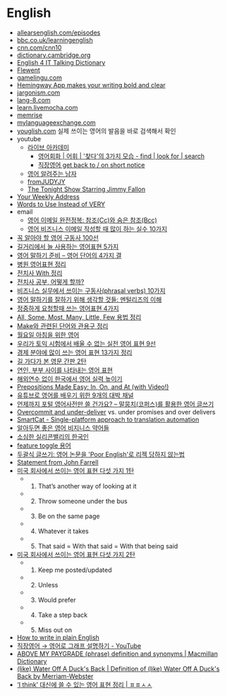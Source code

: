 English
=======
* [allearsenglish.com/episodes](https://www.allearsenglish.com/episodes/)
* [bbc.co.uk/learningenglish](http://www.bbc.co.uk/learningenglish/)
* [cnn.com/cnn10](https://edition.cnn.com/cnn10)
* [dictionary.cambridge.org](https://dictionary.cambridge.org/)
* [English 4 IT Talking Dictionary](http://www.english4it.com/dictionary)
* [Flewent](http://groff.co/flewent/)
* [gamelingu.com](http://gamelingu.com/)
* [Hemingway App makes your writing bold and clear](http://www.hemingwayapp.com/)
* [jargonism.com](http://jargonism.com/)
* [lang-8.com](http://lang-8.com/)
* [learn.livemocha.com](https://learn.livemocha.com)
* [memrise](https://www.memrise.com/)
* [mylanguageexchange.com](http://mylanguageexchange.com/)
* [youglish.com](https://youglish.com/) 실제 쓰이는 영어의 발음을 바로 검색해서 확인
* youtube
  * [라이브 아카데미](https://www.youtube.com/channel/UCGDA1e6qQSAH0R9hoip9VrA)
    * [영어회화 | 어휘 | '찾다'의 3가지 모습 - find | look for | search](https://www.youtube.com/watch?v=uXPxXG5NUYo)
    * [직장영어 get back to / on short notice](https://www.youtube.com/watch?v=VB0RFlkXb3s)
  * [영어 알려주는 남자](https://www.youtube.com/channel/UCHpIHu4LzmNuD8bsE6mZLSA)
  * [fromJUDYJY](https://www.youtube.com/channel/UCuvKCNThn2Ye5RWfJbSNHZA)
  * [The Tonight Show Starring Jimmy Fallon](https://www.youtube.com/user/latenight)
* [Your Weekly Address](https://www.whitehouse.gov/briefing-room/weekly-address)
* [Words to Use Instead of VERY](http://www.fluentland.com/groups/learn-english/forum/topic/words-to-use-instead-of-very-3/)
* email
  * [영어 이메일 완전정복: 참조(Cc)와 숨은 참조(Bcc)](http://slownews.kr/39419)
  * [영어 비즈니스 이메일 작성할 때 많이 하는 실수 10가지](http://ppss.kr/archives/56840)
* [꼭 알아야 할 영어 구동사 100선](http://ppss.kr/archives/36616)
* [길거리에서 늘 사용하는 영어표현 5가지](http://ppss.kr/archives/36960)
* [영어 말하기 준비 – 영어 단어의 4가지 결](http://slownews.kr/40134)
* [병원 영어표현 정리](http://ppss.kr/archives/46688)
* [전치사 With 정리](http://ppss.kr/archives/46702)
* [전치사 공부, 어떻게 할까?](http://ppss.kr/archives/46704)
* [비즈니스 실무에서 쓰이는 구동사(phrasal verbs) 10가지](http://ppss.kr/archives/46677)
* [영어 말하기를 잘하기 위해 생각할 것들: 멘털리즈의 이해](http://slownews.kr/42309)
* [정중하게 요청할때 쓰는 영어표현 4가지](http://ppss.kr/archives/46698)
* [All, Some, Most, Many, Little, Few 용법 정리](http://ppss.kr/archives/46700)
* [Make와 관련된 단어와 관용구 정리](http://ppss.kr/archives/46694)
* [월요일 아침을 위한 영어](http://ppss.kr/archives/46674)
* [우리가 토익 시험에서 배울 수 없는 실전 영어 표현 9선](http://ppss.kr/archives/50390)
* [경제 분야에 많이 쓰는 영어 표현 13가지 정리](http://ppss.kr/archives/46685)
* [길 가다가 본 영문 간판 2탄](http://www.huffingtonpost.kr/terence-kim/story_b_8144374.html)
* [연인, 부부 사이를 나타내는 영어 표현](http://ppss.kr/archives/58618)
* [해외연수 없이 한국에서 영어 실력 높이기](http://ppss.kr/archives/58236)
* [Prepositions Made Easy: In, On, and At (with Video!)](http://reallifeglobal.com/prepositions-made-easy-in-on-and-at)
* [유튜브로 영어를 배우기 위한 9개의 대박 채널](http://www.fluentu.com/english/blog/ko/%EC%9C%A0%ED%8A%9C%EB%B8%8C%EB%A1%9C-%EC%98%81%EC%96%B4%EB%A5%BC-%EB%B0%B0%EC%9A%B0%EA%B8%B0-%EC%B1%84%EB%84%90/)
* [언제까지 포털 영어사전만 쓸 건가요? – 말뭉치(코퍼스)를 활용한 영어 글쓰기](http://slownews.kr/58742)
* [Overcommit and under-deliver](http://blog.naver.com/mycool/220907086092) vs. under promises and over delivers
* [SmartCat - Single-platform approach to translation automation](https://www.smartcat.ai/)
* [알아두면 좋은 영어 비지니스 약어들](http://www.andrewahn.co/silicon-valley/useful-acronyms/)
* [소심한 실리콘밸리의 한국인](http://www.andrewahn.co/silicon-valley/timid-koreans/)
* [feature toggle 용어](http://knight76.tistory.com/entry/feature-toggle-%EC%9A%A9%EC%96%B4)
* [두괄식 글쓰기: 영어 논문을 'Poor English'로 리젝 당하지 않는법](http://keunwoochoi.blogspot.com/2017/05/poor-english.html)
* [Statement from John Farrell](https://gist.github.com/hyunjun/575011d69b02b8b248c73690aa5448df)
* [미국 회사에서 쓰이는 영어 표현 다섯 가지 1탄](https://www.youtube.com/watch?v=jRgmv_12_X4)
  * 1. That’s another way of looking at it
  * 2. Throw someone under the bus
  * 3. Be on the same page
  * 4. Whatever it takes
  * 5. That said = With that said = With that being said
* [미국 회사에서 쓰이는 영어 표현 다섯 가지 2탄](https://www.youtube.com/watch?v=S_oONRcDZ5s)
  * 1. Keep me posted/updated
  * 2. Unless
  * 3. Would prefer
  * 4. Take a step back
  * 5. Miss out on
* [How to write in plain English](http://www.plainenglish.co.uk/how-to-write-in-plain-english.html)
* [직장영어 → 영어로 그래프 설명하기 - YouTube](https://www.youtube.com/watch?v=eP-ulNi6p04)
* [ABOVE MY PAYGRADE (phrase) definition and synonyms | Macmillan Dictionary](https://www.macmillandictionary.com/dictionary/british/above-my-paygrade)
* [(like) Water Off A Duck's Back | Definition of (like) Water Off A Duck's Back by Merriam-Webster](https://www.merriam-webster.com/dictionary/%28like%29%20water%20off%20a%20duck%27s%20back)
* [‘I think’ 대신에 쓸 수 있는 영어 표현 정리 | ㅍㅍㅅㅅ](https://ppss.kr/archives/241996)
